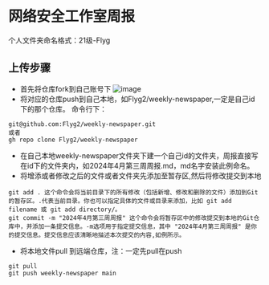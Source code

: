 # 网络安全工作室周报
个人文件夹命名格式：21级-Flyg
## 上传步骤
+ 首先将仓库fork到自己账号下
  ![image](https://github.com/EUSrc0/weekly-newspaper/assets/108129440/a167a510-3398-4ab4-b601-05f8cf09a63b)
+ 将对应的仓库push到自己本地，如Flyg2/weekly-newspaper,一定是自己id下的那个仓库。
命令行下：
```
git@github.com:Flyg2/weekly-newspaper.git
或者
gh repo clone Flyg2/weekly-newspaper
```
+ 在自己本地weekly-newspaper文件夹下建一个自己id的文件夹，周报直接写在id下的文件夹内，如2024年4月第三周周报.md，md名字安装此例命名。
+ 将增添或者修改之后的文件或者文件夹先添加至暂存区,然后将修改提交到本地
```
git add . 这个命令会将当前目录下的所有修改（包括新增、修改和删除的文件）添加到Git的暂存区。.代表当前目录。你也可以指定具体的文件或目录来添加，比如 git add filename 或 git add directory/。
git commit -m "2024年4月第三周周报" 这个命令会将暂存区中的修改提交到本地的Git仓库中，并添加一条提交信息。-m选项用于指定提交信息，其中 "2024年4月第三周周报" 是你的提交信息。提交信息应该清晰地描述本次提交的内容,如例所示。
```
+ 将本地文件pull 到远端仓库，注：一定先pull在push
```
git pull 
git push weekly-newspaper main
```
